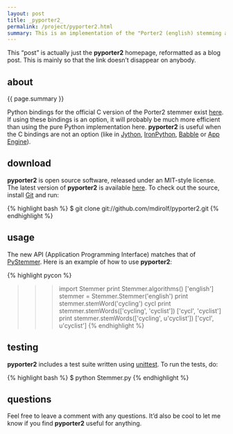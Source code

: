 ```yaml
---
layout: post
title: _pyporter2_
permalink: /project/pyporter2.html
summary: This is an implementation of the "Porter2 (english) stemming algorithm":http://snowball.tartarus.org/algorithms/english/stemmer.html in Python. It was born out of some academic work I did on clustering algorithms in the spring of 2008. The "Porter Stemming Algorithm":http://tartarus.org/~martin/PorterStemmer/ was first published in "this":http://tartarus.org/~martin/PorterStemmer/def.txt 1979 paper - it is now one of the most widely known and used "stemming":http://en.wikipedia.org/wiki/Stemming algorithms. An "implementation":http://tartarus.org/~martin/PorterStemmer/python.txt of the Porter stemmer already existed in Python, but not of the updated Porter2 stemmer. I decided to implement a Python version of Porter2 as an exercise.
---
```


This “post” is actually just the **pyporter2** homepage, reformatted as
a blog post. This is mainly so that the link doesn’t disappear on
anybody.

about
-----

{{ page.summary }}

Python bindings for the official C version of the Porter2 stemmer exist
[here](http://snowball.tartarus.org/wrappers/guide.html). If using these
bindings is an option, it will probably be much more efficient than
using the pure Python implementation here. **pyporter2** is useful when
the C bindings are not an option (like in
[Jython](http://www.jython.org/),
[IronPython](http://www.codeplex.com/Wiki/View.aspx?ProjectName=IronPython),
[Babble](http://github.com/babble/babble) or [App
Engine](http://code.google.com/appengine/)).

download
--------

**pyporter2** is open source software, released under an MIT-style
license. The latest version of **pyporter2** is available
[here](http://github.com/mdirolf/pyporter2). To check out the source,
install [Git](http://git.or.cz/) and run:

{% highlight bash %}
$ git clone git://github.com/mdirolf/pyporter2.git
{% endhighlight %}

usage
-----

The new API (Application Programming Interface) matches that of
[PyStemmer](http://snowball.tartarus.org/wrappers/guide.html). Here is
an example of how to use **pyporter2**:

{% highlight pycon %}
>>> import Stemmer
>>> print Stemmer.algorithms()
['english']
>>> stemmer = Stemmer.Stemmer('english')
>>> print stemmer.stemWord('cycling')
cycl
>>> print stemmer.stemWords(['cycling', 'cyclist'])
['cycl', 'cyclist']
>>> print stemmer.stemWords(['cycling', u'cyclist'])
['cycl', u'cyclist']
{% endhighlight %}

testing
-------

**pyporter2** includes a test suite written using
[unittest](http://docs.python.org/lib/module-unittest.html). To run the
tests, do:

{% highlight bash %}
$ python Stemmer.py
{% endhighlight %}

questions
---------

Feel free to leave a comment with any questions. It’d also be cool to
let me know if you find **pyporter2** useful for anything.
